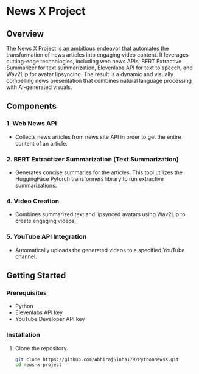 # News X Project

## Overview

The News X Project is an ambitious endeavor that automates the transformation of news articles into engaging video content. It leverages cutting-edge technologies, including web news APIs, BERT Extractive Summarizer for text summarization, Elevenlabs API for text to speech, and Wav2Lip for avatar lipsyncing. The result is a dynamic and visually compelling news presentation that combines natural language processing with AI-generated visuals.

## Components

### 1. Web News API
   - Collects news articles from news site API in order to get the entire content of an article.

### 2. BERT Extractizer Summarization (Text Summarization)
   - Generates concise summaries for the articles. This tool utilizes the HuggingFace Pytorch transformers library to run extractive summarizations.

### 4. Video Creation
   - Combines summarized text and lipsynced avatars using Wav2Lip to create engaging videos.

### 5. YouTube API Integration
   - Automatically uploads the generated videos to a specified YouTube channel.

## Getting Started

### Prerequisites
- Python
- Elevenlabs API key
- YouTube Developer API key

### Installation
1. Clone the repository.
   ```bash
   git clone https://github.com/AbhirajSinha179/PythonNewsX.git
   cd news-x-project
